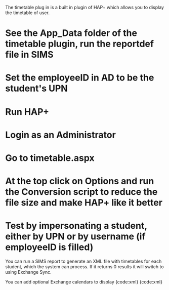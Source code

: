 The timetable plug in is a built in plugin of HAP+ which allows you to display the timetable of user.

# See the App_Data folder of the timetable plugin, run the reportdef file in SIMS
# Set the employeeID in AD to be the student's UPN
# Run HAP+
# Login as an Administrator
# Go to timetable.aspx
# At the top click on Options and run the Conversion script to reduce the file size and make HAP+ like it better
# Test by impersonating a student, either by UPN or by username (if employeeID is filled)

You can run a SIMS report to generate an XML file with timetables for each student, which the system can process.  If it returns 0 results it will switch to using Exchange Sync.

You can add optional Exchange calendars to display
{code:xml}
  <Timetable>
    <optionalCalendars><calendar calendar="office@crickhowell-hs.powys.sch.uk" roles="![Students](Students)" color="#ad3a3a" /></optionalCalendars>
  </Timetable>
{code:xml}
